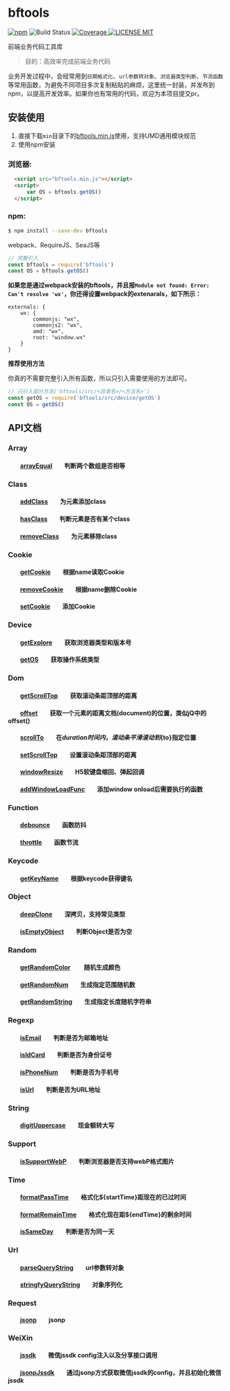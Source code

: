 # bftools
[![npm](https://img.shields.io/npm/v/bftools.svg)](https://www.npmjs.com/package/bftools) 
![Build Status](https://travis-ci.org/williamqian/bftools.svg?branch=master) 
[![Coverage](https://coveralls.io/repos/github/williamqian/bftools/badge.svg?branch=master) 
![LICENSE MIT](https://img.shields.io/npm/l/bftools.svg)](https://www.npmjs.com/package/bftools) 

 
前端业务代码工具库  

> 目的：高效率完成前端业务代码

业务开发过程中，会经常用到`日期格式化`、`url参数转对象`、`浏览器类型判断`、`节流函数`等常用函数，为避免不同项目多次复制粘贴的麻烦，这里统一封装，并发布到npm，以提高开发效率。如果你也有常用的代码，欢迎为本项目提交pr。

## 安装使用

1. 直接下载`min`目录下的[bftools.min.js](https://github.com/williamqian/bftools/blob/master/min/bftools.min.js)使用，支持UMD通用模块规范  
2. 使用npm安装

### 浏览器:
``` html
  <script src="bftools.min.js"></script>
  <script>
      var OS = bftools.getOS()
  </script>
```

### npm:
``` bash
$ npm install --save-dev bftools
```

webpack、RequireJS、SeaJS等

``` javascript
// 完整引入
const bftools = require('bftools')
const OS = bftools.getOS()
```
**如果您是通过webpack安装的bftools，并且报`Module not found: Error: Can't resolve 'wx'`，你还得设置webpack的extenarals，如下所示：**
```
externals: {
    wx: {
        commonjs: "wx",
        commonjs2: "wx",
        amd: "wx",
        root: "window.wx"
    }
}
```
**推荐使用方法**  

你真的不需要完整引入所有函数，所以只引入需要使用的方法即可。
``` javascript
// 只引入部分方法('bftools/src/<目录名>/<方法名>')
const getOS = require('bftools/src/device/getOS')
const OS = getOS()
```
## API文档

### Array  
#### &emsp;&emsp;[arrayEqual][arrayEqual]&emsp;&emsp;判断两个数组是否相等 

### Class
#### &emsp;&emsp;[addClass][addClass]&emsp;&emsp;为元素添加class  
#### &emsp;&emsp;[hasClass][hasClass]&emsp;&emsp;判断元素是否有某个class  
#### &emsp;&emsp;[removeClass][removeClass]&emsp;&emsp;为元素移除class  

### Cookie 
#### &emsp;&emsp;[getCookie][getCookie]&emsp;&emsp;根据name读取Cookie  
#### &emsp;&emsp;[removeCookie][removeCookie]&emsp;&emsp;根据name删除Cookie
#### &emsp;&emsp;[setCookie][setCookie]&emsp;&emsp;添加Cookie 

### Device  
#### &emsp;&emsp;[getExplore][getExplore]&emsp;&emsp;获取浏览器类型和版本号  
#### &emsp;&emsp;[getOS][getOS]&emsp;&emsp;获取操作系统类型

### Dom  
#### &emsp;&emsp;[getScrollTop][getScrollTop]&emsp;&emsp;获取滚动条距顶部的距离
#### &emsp;&emsp;[offset][offset]&emsp;&emsp;获取一个元素的距离文档(document)的位置，类似jQ中的offset()
#### &emsp;&emsp;[scrollTo][scrollTo]&emsp;&emsp;在${duration}时间内，滚动条平滑滚动到${to}指定位置
#### &emsp;&emsp;[setScrollTop][setScrollTop]&emsp;&emsp;设置滚动条距顶部的距离
#### &emsp;&emsp;[windowResize][windowResize]&emsp;&emsp;H5软键盘缩回、弹起回调
#### &emsp;&emsp;[addWindowLoadFunc][addWindowLoadFunc]&emsp;&emsp;添加window onload后需要执行的函数

### Function  
#### &emsp;&emsp;[debounce][debounce]&emsp;&emsp;函数防抖   
#### &emsp;&emsp;[throttle][throttle]&emsp;&emsp;函数节流   

### Keycode  
#### &emsp;&emsp;[getKeyName][getKeyName]&emsp;&emsp;根据keycode获得键名 

### Object  
#### &emsp;&emsp;[deepClone][deepClone]&emsp;&emsp;深拷贝，支持常见类型
#### &emsp;&emsp;[isEmptyObject][isEmptyObject]&emsp;&emsp;判断Object是否为空

### Random  
#### &emsp;&emsp;[getRandomColor][getRandomColor] &emsp;&emsp;随机生成颜色
#### &emsp;&emsp;[getRandomNum][getRandomNum]&emsp;&emsp;生成指定范围随机数 
#### &emsp;&emsp;[getRandomString][getRandomString]&emsp;&emsp;生成指定长度随机字符串 

### Regexp  
#### &emsp;&emsp;[isEmail][isEmail]&emsp;&emsp;判断是否为邮箱地址 
#### &emsp;&emsp;[isIdCard][isIdCard]&emsp;&emsp;判断是否为身份证号
#### &emsp;&emsp;[isPhoneNum][isPhoneNum]&emsp;&emsp;判断是否为手机号  
#### &emsp;&emsp;[isUrl][isUrl]&emsp;&emsp;判断是否为URL地址

### String  
#### &emsp;&emsp;[digitUppercase][digitUppercase]&emsp;&emsp;现金额转大写

### Support  
#### &emsp;&emsp;[isSupportWebP][isSupportWebP]&emsp;&emsp;判断浏览器是否支持webP格式图片
#### 

### Time  
#### &emsp;&emsp;[formatPassTime][formatPassTime]&emsp;&emsp;格式化${startTime}距现在的已过时间
#### &emsp;&emsp;[formatRemainTime][formatRemainTime]&emsp;&emsp;格式化现在距${endTime}的剩余时间
#### &emsp;&emsp;[isSameDay][isSameDay]&emsp;&emsp;判断是否为同一天

### Url
#### &emsp;&emsp;[parseQueryString][parseQueryString]&emsp;&emsp;url参数转对象
#### &emsp;&emsp;[stringfyQueryString][stringfyQueryString]&emsp;&emsp;对象序列化

### Request
#### &emsp;&emsp;[jsonp][jsonp]&emsp;&emsp;jsonp

### WeiXin
#### &emsp;&emsp;[jssdk][jssdk]&emsp;&emsp;微信jssdk config注入以及分享接口调用

#### &emsp;&emsp;[jsonpJssdk][jsonpJssdk]&emsp;&emsp;通过jsonp方式获取微信jssdk的config，并且初始化微信jssdk


[arrayEqual]:https://github.com/williamqian/bftools/blob/master/src/array/arrayEqual.js

[addClass]:https://github.com/williamqian/bftools/blob/master/src/class/addClass.js
[hasClass]:https://github.com/williamqian/bftools/blob/master/src/class/hasClass.js
[removeClass]:https://github.com/williamqian/bftools/blob/master/src/class/removeClass.js

[getCookie]:https://github.com/williamqian/bftools/blob/master/src/cookie/getCookie.js
[removeCookie]:https://github.com/williamqian/bftools/blob/master/src/cookie/removeCookie.js
[setCookie]:https://github.com/williamqian/bftools/blob/master/src/cookie/setCookie.js

[getExplore]:https://github.com/williamqian/bftools/blob/master/src/device/getExplore.js
[getOS]:https://github.com/williamqian/bftools/blob/master/src/device/getOS.js

[getScrollTop]:https://github.com/williamqian/bftools/blob/master/src/dom/getScrollTop.js
[offset]:https://github.com/williamqian/bftools/blob/master/src/dom/offset.js
[scrollTo]:https://github.com/williamqian/bftools/blob/master/src/dom/scrollTo.js
[setScrollTop]:https://github.com/williamqian/bftools/blob/master/src/dom/setScrollTop.js
[windowResize]:https://github.com/williamqian/bftools/blob/master/src/dom/windowResize.js
[addWindowLoadFunc]:https://github.com/williamqian/bftools/blob/master/src/dom/addWindowLoadFunc.js

[debounce]:https://github.com/williamqian/bftools/blob/master/src/function/debounce.js
[throttle]:https://github.com/williamqian/bftools/blob/master/src/function/throttle.js

[getKeyName]:https://github.com/williamqian/bftools/blob/master/src/keycode/getKeyName.js

[deepClone]:https://github.com/williamqian/bftools/blob/master/src/object/deepClone.js
[isEmptyObject]:https://github.com/williamqian/bftools/blob/master/src/object/isEmptyObject.js

[getRandomColor]:https://github.com/williamqian/bftools/blob/master/src/random/getRandomColor.js
[getRandomNum]:https://github.com/williamqian/bftools/blob/master/src/random/getRandomNum.js
[getRandomString]:https://github.com/williamqian/bftools/blob/master/src/random/getRandomString.js

[isEmail]:https://github.com/williamqian/bftools/blob/master/src/regexp/isEmail.js
[isIdCard]:https://github.com/williamqian/bftools/blob/master/src/regexp/isIdCard.js
[isPhoneNum]:https://github.com/williamqian/bftools/blob/master/src/regexp/isPhoneNum.js
[isUrl]:https://github.com/williamqian/bftools/blob/master/src/regexp/isUrl.js

[digitUppercase]:https://github.com/williamqian/bftools/blob/master/src/string/digitUppercase.js

[isSupportWebP]:https://github.com/williamqian/bftools/blob/master/src/support/isSupportWebP.js

[formatPassTime]:https://github.com/williamqian/bftools/blob/master/src/time/formatPassTime.js
[formatRemainTime]:https://github.com/williamqian/bftools/blob/master/src/time/formatRemainTime.js
[isSameDay]:https://github.com/williamqian/bftools/blob/master/src/time/isSameDay.js

[parseQueryString]:https://github.com/williamqian/bftools/blob/master/src/url/parseQueryString.js
[stringfyQueryString]:https://github.com/williamqian/bftools/blob/master/src/url/stringfyQueryString.js

[jsonp]:https://github.com/williamqian/bftools/blob/master/src/request/jsonp.js

[jssdk]:https://github.com/williamqian/bftools/blob/master/src/weixin/jssdk.js
[jsonpJssdk]:https://github.com/williamqian/bftools/blob/master/src/weixin/jsonpJssdk.js

